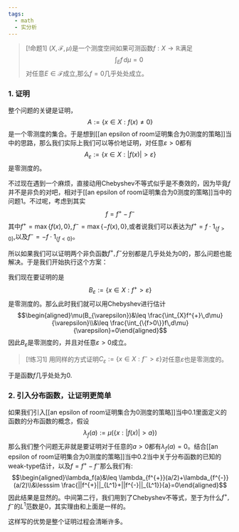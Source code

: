 ```yaml
---
tags:
  - math
  - 实分析
---
```


> [!命题1]
> $(X,\mathcal{F},\mu)$是一个测度空间如果可测函数$f:X\to \mathbb{R}$满足$$\int_E f \,d\mu =0 $$对任意$E \in \mathcal{F}$成立,那么$f =0$几乎处处成立。
### 1. 证明

整个问题的关键是证明，$$A:=\{x\in X:f(x)\neq 0\}$$是一个零测度的集合。于是想到[[an epsilon of room证明集合为0测度的策略]]当中的思路，那么我们实际上我们可以等价地证明，对任意$\varepsilon >0$都有$$A_{\varepsilon}:=\{x\in X:|f(x)|>\varepsilon\}$$是零测度的。

不过现在遇到一个麻烦，直接动用Chebyshev不等式似乎是不奏效的，因为毕竟$f$并不是非负的对吧，相对于[[an epsilon of room证明集合为0测度的策略]]当中的问题1。不过呢，考虑到其实$$f=f^{+}-f^{-}$$其中$f^{+}=\max\{f(x),0\},f^{-}=\max\{-f(x),0\}$,或者说我们可以表达为$f^{+}=f \cdot 1_{\{f>0\}}$,以及$f^{-}=-f \cdot 1_{\{f<0\}}$。

所以如果我们可以证明两个非负函数$f^{+},f^{-}$分别都是几乎处处为0的，那么问题也能解决。于是我们开始执行这个方案：

我们现在要证明的是$$B_{\varepsilon }:=\{x\in X:f^{+}>\varepsilon\}$$是零测度的。那么此时我们就可以用Chebyshev进行估计$$\begin{aligned}\mu(B_{\varepsilon})&\leq \frac{\int_{X}f^{+}\,d\mu}{\varepsilon}\\&\leq \frac{\int_{\{f>0\}}f\,d\mu}{\varepsilon}=0\end{aligned}$$因此$B_{\varepsilon}$是零测度的，并且对任意$\varepsilon>0$成立。

> [!练习1]
> 用同样的方式证明$C_{\varepsilon}:=\{x\in X:f^{-}>\varepsilon\}$对任意$\varepsilon$也是零测度的。

于是函数$f$几乎处处为0.

### 2. 引入分布函数，让证明更简单

如果我们引入[[an epsilon of room证明集合为0测度的策略]]当中0.1里面定义的函数的分布函数的概念，假设$$\lambda_f(a):=\mu(\{x:|f(x)| >a\})$$那么我们整个问题无非就是要证明对于任意的$a>0$都有$\lambda_f(a)=0$。结合[[an epsilon of room证明集合为0测度的策略]]当中0.2当中关于分布函数的已知的weak-type估计，以及$f=f^{+}-f^{-}$那么我们有:$$\begin{aligned}\lambda_f(a)&\leq \lambda_{f^{+}}(a/2)+\lambda_{f^{-}}(a/2)\\&\lesssim \frac{||f^{+}||_{L^1}+||f^{-}||_{L^1}}{a}=0\end{aligned}$$
因此结果是显然的。中间第二行，我们用到了Chebyshev不等式，至于为什么$f^+,f^{-}$的$L^1$范数是0，其实理由和上面是一样的。

这样写的优势是整个证明过程会清晰许多。